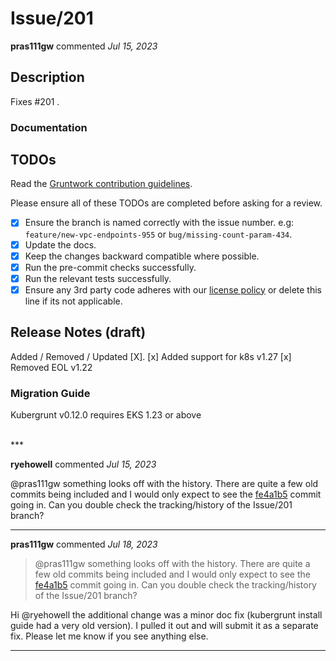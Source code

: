 # Issue/201

**pras111gw** commented *Jul 15, 2023*

<!--
Have any questions? Check out the contributing docs at https://gruntwork.notion.site/Gruntwork-Coding-Methodology-02fdcd6e4b004e818553684760bf691e,
or ask in this Pull Request and a Gruntwork core maintainer will be happy to help :)
Note: Remember to add '[WIP]' to the beginning of the title if this PR is still a work-in-progress. Remove it when it is ready for review!
-->

## Description

Fixes #201 .

### Documentation

<!--
  If this is a feature PR, then where is it documented?

  - If docs exist:
    - Update any references, if relevant.
  - If no docs exist:
    - Create a stub for documentation including bullet points for how to use the feature, code snippets (including from happy path tests), etc.
-->


## TODOs
Read the [Gruntwork contribution guidelines](https://gruntwork.notion.site/Gruntwork-Coding-Methodology-02fdcd6e4b004e818553684760bf691e).
<!-- Description of the changes introduced by this PR. -->


Please ensure all of these TODOs are completed before asking for a review.

- [x] Ensure the branch is named correctly with the issue number. e.g: `feature/new-vpc-endpoints-955` or `bug/missing-count-param-434`.
- [x] Update the docs.
- [x] Keep the changes backward compatible where possible.
- [x] Run the pre-commit checks successfully.
- [x] Run the relevant tests successfully.
- [x] Ensure any 3rd party code adheres with our [license policy](https://www.notion.so/gruntwork/Gruntwork-licenses-and-open-source-usage-policy-f7dece1f780341c7b69c1763f22b1378) or delete this line if its not applicable.

## Release Notes (draft)

<!--
  Link to related issues, and issues fixed or partially addressed by this PR.
  e.g. Fixes #1234
  e.g. Addresses #1234
  e.g. Related to #1234
-->

<!-- One-line description of the PR that can be included in the final release notes. -->
Added / Removed / Updated [X].
[x] Added support for k8s v1.27
[x] Removed EOL v1.22

### Migration Guide
Kubergrunt v0.12.0 requires EKS 1.23 or above


<!-- Important: If you made any backward incompatible changes, then you must write a migration guide! -->
<br />
***


**ryehowell** commented *Jul 15, 2023*

@pras111gw something looks off with the history. There are quite a few old commits being included and I would only expect to see the [fe4a1b5](https://github.com/gruntwork-io/kubergrunt/pull/204/commits/fe4a1b57fa9ef1a440615c95b2a4a7e6911bbbc9) commit going in. Can you double check the tracking/history of the Issue/201 branch?
***

**pras111gw** commented *Jul 18, 2023*

> @pras111gw something looks off with the history. There are quite a few old commits being included and I would only expect to see the [fe4a1b5](https://github.com/gruntwork-io/kubergrunt/pull/204/commits/fe4a1b57fa9ef1a440615c95b2a4a7e6911bbbc9) commit going in. Can you double check the tracking/history of the Issue/201 branch?

Hi @ryehowell the additional change was a minor doc fix (kubergrunt install guide had a very old version). I pulled it out and will submit it as a separate fix. Please let me know if you see anything else.
***

